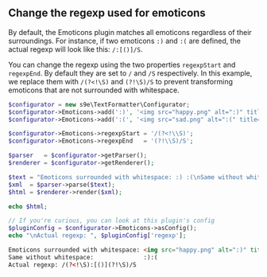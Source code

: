 ## Change the regexp used for emoticons

By default, the Emoticons plugin matches all emoticons regardless of their surroundings. For instance, if two emoticons `:)` and `:(` are defined, the actual regexp will look like this: `/:[()]/S`.

You can change the regexp using the two properties `regexpStart` and `regexpEnd`. By default they are set to `/` and `/S` respectively. In this example, we replace them with `/(?<!\S)` and `(?!\S)/S` to prevent transforming emoticons that are not surrounded with whitespace.

```php
$configurator = new s9e\TextFormatter\Configurator;
$configurator->Emoticons->add(':)', '<img src="happy.png" alt=":)" title="Happy">');
$configurator->Emoticons->add(':(', '<img src="sad.png" alt=":(" title="Sad">');

$configurator->Emoticons->regexpStart = '/(?<!\\S)';
$configurator->Emoticons->regexpEnd   = '(?!\\S)/S';

$parser   = $configurator->getParser();
$renderer = $configurator->getRenderer();

$text = "Emoticons surrounded with whitespace: :) :(\nSame without whitespace:              :):(";
$xml  = $parser->parse($text);
$html = $renderer->render($xml);

echo $html;

// If you're curious, you can look at this plugin's config
$pluginConfig = $configurator->Emoticons->asConfig();
echo "\nActual regexp: ", $pluginConfig['regexp'];
```
```html
Emoticons surrounded with whitespace: <img src="happy.png" alt=":)" title="Happy"> <img src="sad.png" alt=":(" title="Sad"><br>
Same without whitespace:              :):(
Actual regexp: /(?<!\S):[()](?!\S)/S
```
